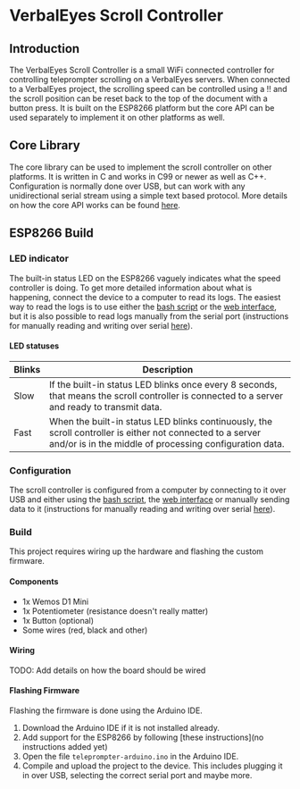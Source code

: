 # VerbalEyes Scroll Controller

## Introduction
The VerbalEyes Scroll Controller is a small WiFi connected controller for controlling teleprompter scrolling on a VerbalEyes servers.
When connected to a VerbalEyes project, the scrolling speed can be controlled using a !! and the scroll position can be reset back to the top of the document with a button press.
It is built on the ESP8266 platform but the core API can be used separately to implement it on other platforms as well.
<!-- It works by connecting to Wi-Fi and sending the commands to the server over a WebSocket connection. -->



## Core Library
The core library can be used to implement the scroll controller on other platforms.
It is written in C and works in C99 or newer as well as C++.
Configuration is normally done over USB, but can work with any unidirectional serial stream using a simple text based protocol. <!-- maybe this is too detailed information for the root readme and should be moved to the src/readme instead? -->
More details on how the core API works can be found [here](./src/README.md).

<!--
Because of this, the functions to access to Wi-Fi, sockets, persistent storage and logging are not defined.
These have to be implemented to work on the micro controller that it is used on by defining all the required functions the library uses. These functions are prototyped in `./src/scroll-controller.h` and documented together with the available API functions in [./src/README.md](./src/README.md). -->



## ESP8266 Build
<!-- The built-in implementation has only been tested to work on the ESP8266. -->
<!-- It is an Arduino project with -->
<!-- This is an implementation of the library that works on the ESP8266. -->

### LED indicator
The built-in status LED on the ESP8266 vaguely indicates what the speed controller is doing.
To get more detailed information about what is happening, connect the device to a computer to read its logs.
The easiest way to read the logs is to use either the [bash script](./tools/configure_bash) or the [web interface](./tools/configure_web), but it is also possible to read logs manually from the serial port (instructions for manually reading and writing over serial [here](./tools/configure_bash/README.md)).

#### LED statuses
| Blinks | Description |
| --- | -
| Slow | If the built-in status LED blinks once every 8 seconds, that means the scroll controller is connected to a server and ready to transmit data.
| Fast | When the built-in status LED blinks continuously, the scroll controller is either not connected to a server and/or is in the middle of processing configuration data.

### Configuration
The scroll controller is configured from a computer by connecting to it over USB and either using the [bash script](./tools/configure_bash), the [web interface](./tools/configure_web) or manually sending data to it (instructions for manually reading and writing over serial [here](./tools/configure_bash/README.md)).

### Build
This project requires wiring up the hardware and flashing the custom firmware.

#### Components
* 1x Wemos D1 Mini
* 1x Potentiometer (resistance doesn't really matter)
* 1x Button (optional)
* Some wires (red, black and other)

#### Wiring
TODO: Add details on how the board should be wired

#### Flashing Firmware
Flashing the firmware is done using the Arduino IDE.
1. Download the Arduino IDE if it is not installed already.
2. Add support for the ESP8266 by following [these instructions](no instructions added yet)
3. Open the file `teleprompter-arduino.ino` in the Arduino IDE.
4. Compile and upload the project to the device.
This includes plugging it in over USB, selecting the correct serial port and maybe more.
